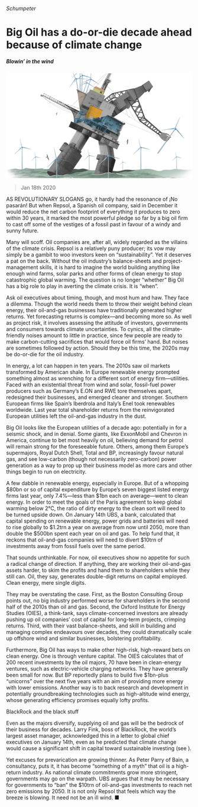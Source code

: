 ###### Schumpeter

# Big Oil has a do-or-die decade ahead because of climate change 

##### Blowin’ in the wind 

![image](images/20200118_WBD000_0.jpg) 

> Jan 18th 2020 

AS REVOLUTIONARY SLOGANS go, it hardly had the resonance of ¡No pasarán! But when Repsol, a Spanish oil company, said in December it would reduce the net carbon footprint of everything it produces to zero within 30 years, it marked the most powerful pledge so far by a big oil firm to cast off some of the vestiges of a fossil past in favour of a windy and sunny future.

Many will scoff. Oil companies are, after all, widely regarded as the villains of the climate crisis. Repsol is a relatively puny producer; its vow may simply be a gambit to woo investors keen on “sustainability”. Yet it deserves a pat on the back. Without the oil industry’s balance-sheets and project-management skills, it is hard to imagine the world building anything like enough wind farms, solar parks and other forms of clean energy to stop catastrophic global warming. The question is no longer “whether” Big Oil has a big role to play in averting the climate crisis. It is “when”.


Ask oil executives about timing, though, and most hum and haw. They face a dilemma. Though the world needs them to throw their weight behind clean energy, their oil-and-gas businesses have traditionally generated higher returns. Yet forecasting returns is complex—and becoming more so. As well as project risk, it involves assessing the attitude of investors, governments and consumers towards climate uncertainties. To cynics, all the climate-friendly noises amount to little in practice, since few people are ready to make carbon-cutting sacrifices that would force oil firms’ hand. But noises are sometimes followed by action. Should they be this time, the 2020s may be do-or-die for the oil industry.

In energy, a lot can happen in ten years. The 2010s saw oil markets transformed by American shale. In Europe renewable energy prompted something almost as wrenching for a different sort of energy firm—utilities. Faced with an existential threat from wind and solar, fossil-fuel power producers such as Germany’s E.ON and RWE tore themselves apart, redesigned their businesses, and emerged cleaner and stronger. Southern European firms like Spain’s Iberdrola and Italy’s Enel took renewables worldwide. Last year total shareholder returns from the reinvigorated European utilities left the oil-and-gas industry in the dust.

Big Oil looks like the European utilities of a decade ago: potentially in for a seismic shock, and in denial. Some giants, like ExxonMobil and Chevron in America, continue to bet most heavily on oil, believing demand for petrol will remain strong for the foreseeable future. Others, among them Europe’s supermajors, Royal Dutch Shell, Total and BP, increasingly favour natural gas, and see low-carbon (though not necessarily zero-carbon) power generation as a way to prop up their business model as more cars and other things begin to run on electricity.

A few dabble in renewable energy, especially in Europe. But of a whopping $80bn or so of capital expenditure by Europe’s seven biggest listed energy firms last year, only 7.4%—less than $1bn each on average—went to clean energy. In order to meet the goals of the Paris agreement to keep global warming below 2°C, the ratio of dirty energy to the clean sort will need to be turned upside down. On January 14th UBS, a bank, calculated that capital spending on renewable energy, power grids and batteries will need to rise globally to $1.2trn a year on average from now until 2050, more than double the $500bn spent each year on oil and gas. To help fund that, it reckons that oil-and-gas companies will need to divert $10trn of investments away from fossil fuels over the same period.

That sounds unthinkable. For now, oil executives show no appetite for such a radical change of direction. If anything, they are working their oil-and-gas assets harder, to skim the profits and hand them to shareholders while they still can. Oil, they say, generates double-digit returns on capital employed. Clean energy, mere single digits.

They may be overstating the case. First, as the Boston Consulting Group points out, no big industry performed worse for shareholders in the second half of the 2010s than oil and gas. Second, the Oxford Institute for Energy Studies (OIES), a think-tank, says climate-concerned investors are already pushing up oil companies’ cost of capital for long-term projects, crimping returns. Third, with their vast balance-sheets, and skill in building and managing complex endeavours over decades, they could dramatically scale up offshore wind and similar businesses, bolstering profitability.

Furthermore, Big Oil has ways to make other high-risk, high-reward bets on clean energy. One is through venture capital. The OIES calculates that of 200 recent investments by the oil majors, 70 have been in clean-energy ventures, such as electric-vehicle charging networks. They have generally been small for now. But BP reportedly plans to build five $1bn-plus “unicorns” over the next five years with an aim of providing more energy with lower emissions. Another way is to back research and development in potentially groundbreaking technologies such as high-altitude wind energy, whose generating efficiency promises equally lofty profits.

BlackRock and the black stuff

Even as the majors diversify, supplying oil and gas will be the bedrock of their business for decades. Larry Fink, boss of BlackRock, the world’s largest asset manager, acknowledged this in a letter to global chief executives on January 14th, even as he predicted that climate change would cause a significant shift in capital toward sustainable investing (see ).

Yet excuses for prevarication are growing thinner. As Peter Parry of Bain, a consultancy, puts it, it has become “something of a myth” that oil is a high-return industry. As national climate commitments grow more stringent, governments may go on the warpath. UBS argues that it may be necessary for governments to “ban” the $10trn of oil-and-gas investments to reach net zero emissions by 2050. It is not only Repsol that feels which way the breeze is blowing. It need not be an ill wind. ■

